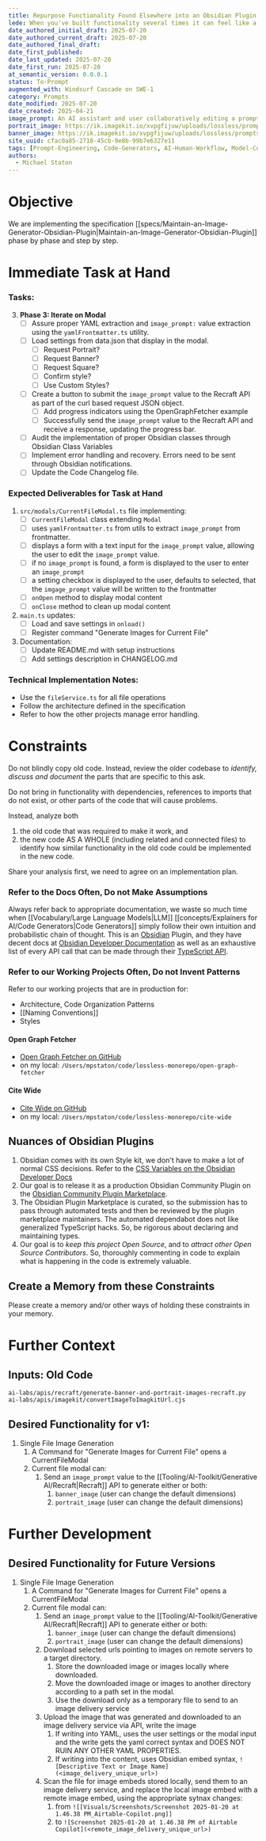 ```yaml
---
title: Repurpose Functionality Found Elsewhere into an Obsidian Plugin
lede: When you've built functionality several times it can feel like a slog to rewrite.  Let AI Code Generators do it Step by Step.
date_authored_initial_draft: 2025-07-20
date_authored_current_draft: 2025-07-20
date_authored_final_draft: 
date_first_published: 
date_last_updated: 2025-07-20
date_first_run: 2025-07-20
at_semantic_version: 0.0.0.1
status: To-Prompt
augmented_with: Windsurf Cascade on SWE-1
category: Prompts
date_modified: 2025-07-20
date_created: 2025-04-21
image_prompt: An AI assistant and user collaboratively editing a prompt, surrounded by evolving prompt bubbles, code suggestions, and feedback loops. Visuals include arrows showing iteration and a sense of creative, continuous improvement.
portrait_image: https://ik.imagekit.io/xvpgfijuw/uploads/lossless/prompts/workflow/2025-05-05_portrait_image_Reintroduce-something-that-Worked_9b6e5c06-4079-4459-bd20-a994afc3c0fc_BCHJiKG-P.webp
banner_image: https://ik.imagekit.io/xvpgfijuw/uploads/lossless/prompts/workflow/2025-05-05_banner_image_Reintroduce-something-that-Worked_34504b8a-22d0-4c58-beac-8f6f9d46f35a_bYGzgrAME.webp
site_uuid: cfac0a85-2718-45cb-9e8b-99b7e6327e11
tags: [Prompt-Engineering, Code-Generators, AI-Human-Workflow, Model-Context-Protocols, Refactoring]
authors:
  - Michael Staton
---
```

# Objective
We are implementing the specification [[specs/Maintain-an-Image-Generator-Obsidian-Plugin|Maintain-an-Image-Generator-Obsidian-Plugin]] phase by phase and step by step. 

# Immediate Task at Hand

### Tasks:  
3. **Phase 3: Iterate on Modal**
	- [ ] Assure proper YAML extraction and `image_prompt:` value extraction using the `yamlFrontmatter.ts` utility.
	- [ ] Load settings from data.json that display in the modal.
		- [ ] Request Portrait?
		- [ ] Request Banner?
		- [ ] Request Square?
		- [ ] Confirm style?
		- [ ] Use Custom Styles?
	- [ ] Create a button to submit the `image_prompt` value to the Recraft API as part of the curl based request JSON object.
		- [ ] Add progress indicators using the OpenGraphFetcher example
		- [ ] Successfully send the `image_prompt` value to the Recraft API and receive a response, updating the progress bar.
	- [ ] Audit the implementation of proper Obsidian classes through Obsidian Class Variables
	- [ ] Implement error handling and recovery. Errors need to be sent through Obsidian notifications. 
	- [ ] Update the Code Changelog file. 

### Expected Deliverables for Task at Hand

1. `src/modals/CurrentFileModal.ts` file implementing:
   - [ ] `CurrentFileModal` class extending `Modal`
	- [ ] uses `yamlFrontmatter.ts` from utils to extract `image_prompt` from frontmatter.
	- [ ] displays a form with a text input for the `image_prompt` value, allowing the user to edit the `image_prompt` value.
	- [ ] if no `image_prompt` is found, a form is displayed to the user to enter an `image_prompt`
	- [ ] a setting checkbox is displayed to the user, defaults to selected, that the `imgage_prompt` value will be written to the frontmatter
   - [ ] `onOpen` method to display modal content
   - [ ] `onClose` method to clean up modal content

2. `main.ts` updates:
   - [ ] Load and save settings in `onload()`
   - [ ] Register command "Generate Images for Current File"

3. Documentation:
   - [ ] Update README.md with setup instructions
   - [ ] Add settings description in CHANGELOG.md

### Technical Implementation Notes:
- Use the `fileService.ts` for all file operations
- Follow the architecture defined in the specification
- Refer to how the other projects manage error handling.

# Constraints
Do not blindly copy old code.  Instead, review the older codebase to _identify, discuss and document_ the parts that are specific to this ask.  

Do not bring in functionality with dependencies, references to imports that do not exist, or other parts of the code that will cause problems.  

Instead, analyze both 
1) the old code that was required to make it work, and 
2) the new code AS A WHOLE (including related and connected files) to identify how similar functionality in the old code could be implemented in the new code. 

Share your analysis first, we need to agree on an implementation plan. 

### Refer to the Docs Often, Do not Make Assumptions
Always refer back to appropriate documentation, we waste so much time when [[Vocabulary/Large Language Models|LLM]] [[concepts/Explainers for AI/Code Generators|Code Generators]] simply follow their own intuition and probabilistic chain of thought.  This is an [Obsidian](https://obsidian.md/) Plugin, and they have decent docs at [Obsidian Developer Documentation](https://docs.obsidian.md/Home) as well as an exhaustive list of every API call that can be made through their [TypeScript API](https://docs.obsidian.md/Reference/TypeScript+API/AbstractInputSuggest/(constructor)).

### Refer to our Working Projects Often, Do not Invent Patterns

Refer to our working projects that are in production for:
- Architecture, Code Organization Patterns
- [[Naming Conventions]]
- Styles
#### Open Graph Fetcher
- [Open Graph Fetcher on GitHub](https://github.com/lossless-group/open-graph-fetcher)
- on my local: `/Users/mpstaton/code/lossless-monorepo/open-graph-fetcher`

#### Cite Wide
- [Cite Wide on GitHub](https://github.com/lossless-group/cite-wide/tree/master)
- on my local: `/Users/mpstaton/code/lossless-monorepo/cite-wide`

## Nuances of Obsidian Plugins

1. Obsidian comes with its own Style kit, we don't have to make a lot of normal CSS decisions. Refer to the [CSS Variables on the Obsidian Developer Docs](https://docs.obsidian.md/Reference/CSS+variables/Components/**Button**)
2. Our goal is to release it as a production Obsidian Community Plugin on the [Obsidian Community Plugin Marketplace](https://obsidian.md/plugins).
3. The Obsidian Plugin Marketplace is curated, so the submission has to pass through automated tests and then be reviewed by the plugin marketplace maintainers. The automated dependabot does not like generalized TypeScript hacks.  So, be rigorous about declaring and maintaining types. 
4. Our goal is to _keep this project Open Source_, and to _attract other Open Source Contributors_. So, thoroughly commenting in code to explain what is happening in the code is extremely valuable.  

## Create a Memory from these Constraints
Please create a memory and/or other ways of holding these constraints in your memory. 

# Further Context

## Inputs: Old Code
`ai-labs/apis/recraft/generate-banner-and-portrait-images-recraft.py`
`ai-labs/apis/imagekit/convertImageToImagkitUrl.cjs`

## Desired Functionality for v1:

1) Single File Image Generation
	1) A Command for "Generate Images for Current File" opens a CurrentFileModal
	2) Current file modal can:
		1) Send an `image_prompt` value to the [[Tooling/AI-Toolkit/Generative AI/Recraft|Recraft]] API to generate either or both:
			1) `banner_image` (user can change the default dimensions)
			2) `portrait_image` (user can change the default dimensions)


# Further Development

## Desired Functionality for Future Versions
1) Single File Image Generation
	1) A Command for "Generate Images for Current File" opens a CurrentFileModal
	2) Current file modal can:
		1) Send an `image_prompt` value to the [[Tooling/AI-Toolkit/Generative AI/Recraft|Recraft]] API to generate either or both:
			1) `banner_image` (user can change the default dimensions)
			2) `portrait_image` (user can change the default dimensions)
		2) Download selected urls pointing to images on remote servers to a target directory.
			1) Store the downloaded image or images locally where downloaded. 
			2) Move the downloaded image or images to another directory according to a path set in the modal.
			3) Use the download only as a temporary file to send to an image delivery service
		3) Upload the image that was generated and downloaded to an image delivery service via API, write the image 
			1) If writing into YAML, uses the user settings or the modal input and the write gets the yaml correct syntax and DOES NOT RUIN ANY OTHER YAML PROPERTIES.
			2) If writing into the content, uses Obsidian embed syntax, `![Descriptive Text or Image Name](<image_delivery_unique_url>)`
		4) Scan the file for image embeds stored locally, send them to an image delivery service, and replace the local image embed with a remote image embed, using the appropriate sytnax changes: 
			1) from `![[Visuals/Screenshots/Screenshot 2025-01-20 at 1.46.38 PM_Airtable-Copilot.png]]` 
			2) to `![Screenshot 2025-01-20 at 1.46.38 PM of Airtable Copilot](<remote_image_delivery_unique_url>)`
